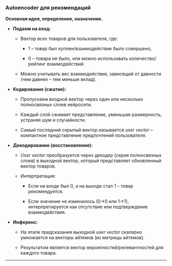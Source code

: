 ### Autoencoder для рекомендаций

**Основная идея, определение, назначение.**

- **Подаем на вход:**
    
    - Вектор всех товаров для пользователя, где:
        
        - 1 – товар был куплен/взаимодействие было совершено,
            
        - 0 – товара не было, или можно использовать количество/рейтинг взаимодействий.
            
    - Можно учитывать вес взаимодействия, зависящий от давности (чем давнее – тем меньше вклад).
        
- **Кодирование (сжатие):**
    
    - Пропускаем входной вектор через один или несколько полносвязных слоев нейросети.
        
    - Каждый слой сжимает представление, уменьшая размерность, устраняя шум и случайности.
        
    - Самый последний скрытый вектор называется _user vector_ – компактное представление предпочтений пользователя.
        
- **Декодирование (восстановление):**
    
    - _User vector_ преобразуется через декодер (серия полносвязных слоев) в выходной вектор, который представляет обновленный вектор товаров.
        
    - Интерпретация:
        
        - Если на входе был 0, а на выходе стал 1 – товар рекомендуется.
            
        - Если значение не изменилось (0→0 или 1→1), интерпретируется как отсутствие или подтверждение взаимодействия.
            
- **Инференс:**
    
    - На этапе предсказания выходной _user vector_ скалярно умножается на векторы айтемов (из матрицы айтемов).
        
    - Результатом является вектор вероятностей/релевантностей для каждого товара.
        

---

